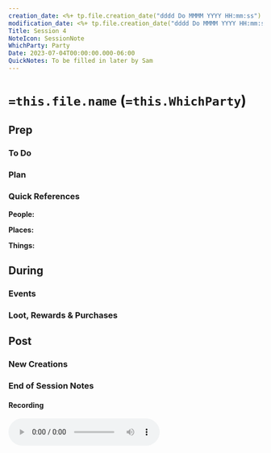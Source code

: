 ```yaml
---
creation_date: <%+ tp.file.creation_date("dddd Do MMMM YYYY HH:mm:ss") %>
modification_date: <%+ tp.file.creation_date("dddd Do MMMM YYYY HH:mm:ss") %>
Title: Session 4
NoteIcon: SessionNote
WhichParty: Party
Date: 2023-07-04T00:00:00.000-06:00
QuickNotes: To be filled in later by Sam
---
```

#  `=this.file.name` (`=this.WhichParty`)
## Prep

### To Do


### Plan


### Quick References
**People:**


**Places:**


**Things:**



## During
### Events


### Loot, Rewards & Purchases


## Post
### New Creations


### End of Session Notes
#### Recording
<audio controls src="http://phaze.sytes.net:10187/api/public/dl/ybxVI437?inline=true">
    <a href="http://phaze.sytes.net:10187/api/public/dl/ybxVI437">
	    Download audio
    </a>
</audio>